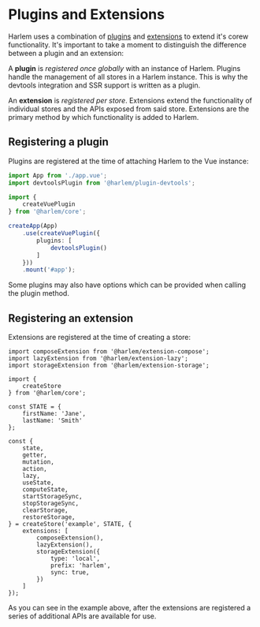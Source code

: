 # Plugins and Extensions

Harlem uses a combination of [plugins](/plugins/) and [extensions](/extensions/) to extend it's corew functionality. It's important to take a moment to distinguish the difference between a plugin and an extension:

A **plugin** is *registered once globally* with an instance of Harlem. Plugins handle the management of all stores in a Harlem instance. This is why the devtools integration and SSR support is written as a plugin.

An **extension** is *registered per store*. Extensions extend the functionality of individual stores and the APIs exposed from said store. Extensions are the primary method by which functionality is added to Harlem.

## Registering a plugin

Plugins are registered at the time of attaching Harlem to the Vue instance:
```typescript
import App from './app.vue';
import devtoolsPlugin from '@harlem/plugin-devtools';

import {
    createVuePlugin
} from '@harlem/core';

createApp(App)
    .use(createVuePlugin({
        plugins: [
            devtoolsPlugin()
        ]
    }))
    .mount('#app');
```
Some plugins may also have options which can be provided when calling the plugin method.


## Registering an extension

Extensions are registered at the time of creating a store:

```typescript{19-25,28-34}
import composeExtension from '@harlem/extension-compose';
import lazyExtension from '@harlem/extension-lazy';
import storageExtension from '@harlem/extension-storage';

import {
    createStore
} from '@harlem/core';

const STATE = {
    firstName: 'Jane',
    lastName: 'Smith'
};

const {
    state,
    getter,
    mutation,
    action,
    lazy,
    useState,
    computeState,
    startStorageSync,
    stopStorageSync,
    clearStorage,
    restoreStorage,
} = createStore('example', STATE, {
    extensions: [
        composeExtension(),
        lazyExtension(),
        storageExtension({
            type: 'local',
            prefix: 'harlem',
            sync: true,
        })
    ]
});
```
As you can see in the example above, after the extensions are registered a series of additional APIs are available for use.